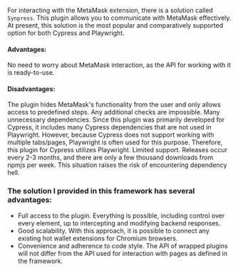 For interacting with the MetaMask extension, there is a solution called `Synpress`. This plugin allows you to communicate with MetaMask effectively. At present, this solution is the most popular and comparatively supported option for both Cypress and Playwright.

#### Advantages:

No need to worry about MetaMask interaction, as the API for working with it is ready-to-use.
#### Disadvantages:

The plugin hides MetaMask's functionality from the user and only allows access to predefined steps. Any additional checks are impossible.
Many unnecessary dependencies. Since this plugin was primarily developed for Cypress, it includes many Cypress dependencies that are not used in Playwright. However, because Cypress does not support working with multiple tabs/pages, Playwright is often used for this purpose. Therefore, this plugin for Cypress utilizes Playwright.
Limited support. Releases occur every 2-3 months, and there are only a few thousand downloads from npmjs per week. This situation raises the risk of encountering dependency hell.


### The solution I provided in this framework has several advantages:

* Full access to the plugin. Everything is possible, including control over every element, up to intercepting and modifying backend responses.
* Good scalability. With this approach, it is possible to connect any existing hot wallet extensions for Chromium browsers.
* Convenience and adherence to code style. The API of wrapped plugins will not differ from the API used for interaction with pages as defined in the framework.